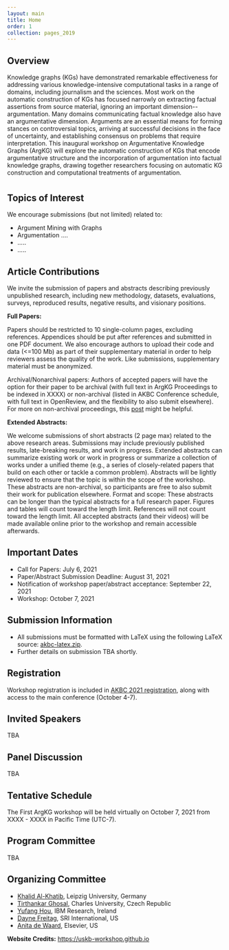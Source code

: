 ```yaml
---
layout: main
title: Home
order: 1
collection: pages_2019
---
```


## Overview

<p style="margin-bottom:1cm;"> Knowledge graphs (KGs) have demonstrated remarkable effectiveness for addressing various knowledge-intensive computational tasks in a range of domains, including journalism and the sciences.  Most work on the automatic construction of KGs has focused narrowly on extracting factual assertions from source material, ignoring an important dimension--argumentation.  Many domains communicating factual knowledge also have an argumentative dimension.  Arguments are an essential means for forming stances on controversial topics, arriving at successful decisions in the face of uncertainty, and establishing consensus on problems that require interpretation.  This inaugural workshop on Argumentative Knowledge Graphs (ArgKG) will explore the automatic construction of KGs that encode argumentative structure and the incorporation of argumentation into factual knowledge graphs, drawing together researchers focusing on automatic KG construction and computational treatments of argumentation.</p>

## Topics of Interest

We encourage submissions (but not limited) related to:

- Argument Mining with Graphs
- Argumentation ....
- .....
- .....


## Article Contributions

We invite the submission of papers and abstracts describing previously unpublished research, including new methodology, datasets, evaluations, surveys, reproduced results, negative results, and visionary positions.

<b>Full Papers:</b>

Papers should be restricted to 10 single-column pages, excluding references. Appendices should be put after references and submitted in one PDF document.  We also encourage authors to upload their code and data (<=100 Mb) as part of their supplementary material in order to help reviewers assess the quality of the work. Like submissions, supplementary material must be anonymized. 

Archival/Nonarchival papers:  Authors of accepted papers will have the option for their paper to be archival (with full text in ArgKG Proceedings to be indexed in XXXX) or non-archival (listed in AKBC Conference schedule, with full text in OpenReview, and the flexibility to also submit elsewhere).  For more on non-archival proceedings, this <a href="https://academia.stackexchange.com/questions/138797/what-exactly-is-a-non-Archival-venue-and-workshop-with-proceedings">post</a> might be helpful.

<b>Extended Abstracts:</b>

We welcome submissions of short abstracts (2 page max) related to the above research areas.  Submissions may include previously published results, late-breaking results, and work in progress. Extended abstracts can summarize existing work or work in progress or summarize a collection of works under a unified theme (e.g., a series of closely-related papers that build on each other or tackle a common problem). Abstracts will be lightly reviewed to ensure that the topic is within the scope of the workshop. These abstracts are non-archival, so participants are free to also submit their work for publication elsewhere.
Format and scope:  These abstracts can be longer than the typical abstracts for a full research paper. Figures and tables will count toward the length limit. References will not count toward the length limit. All accepted abstracts (and their videos) will be made available online prior to the workshop and remain accessible afterwards.

## Important Dates

- Call for Papers: July 6, 2021
- Paper/Abstract Submission Deadline: August 31, 2021
- Notification of workshop paper/abstract acceptance: September 22, 2021
- Workshop: October 7, 2021  

## Submission Information

- All submissions must be formatted with LaTeX using the following LaTeX source: <a href="https://github.com/akbc-conference/style-files/blob/master/akbc-latex.zip?raw=true">akbc-latex.zip</a>. 
- Further details on submission TBA shortly.


## Registration

Workshop registration is included in [AKBC 2021 registration](https://akbc.ws/2021/registration/), along with access to the main conference (October 4-7).

## Invited Speakers

TBA

## Panel Discussion

TBA

## Tentative Schedule

The First ArgKG workshop will be held virtually on October 7, 2021 from XXXX - XXXX in Pacific Time (UTC-7).

<!--
<div id="schedule">
    <ul>
        <li>
            8:25-8:30 - Opening remarks
        </li>
        <li>
            8:30-9:00 - Invited talk: <a href="https://users.cs.northwestern.edu/~forbus/">Kenneth Forbus</a> -- <b>Analogy and the Construction of more Human-like Knowledge Bases</b> <button class="btn btn-outline-info btn-xs" type="button" data-toggle="collapse" data-target="#ken-card" aria-expanded="false" aria-controls="ken-card">Abstract</button><a href="https://www.youtube.com/watch?v=V4nbWiPdnTE" class="btn btn-outline-info btn-xs">Video</a>
            <div class="collapse" id="ken-card"><div class="card card-body">
            Humans remain the most capable learners and reasoners on the planet today.  This talk argues that lessons from cognitive science can be used to create AI systems that reason and learn more like people do.  I start by summarizing the Companion cognitive architecture, our structure-mapping models of analogical matching, retrieval, and generalization, and the language and visual processing Companions use to construct structured, relational representations from natural inputs.  I then describe the continuum of knowledge hypothesis, that argues one source of abstract knowledge is distillation via analogical generalization from experience, and illustrate via examples from a model of human conceptual change and work on learning by reading and on commonsense reasoning.  Analogical training for question-answering provides another illustration of the data-efficiency of analogical learning.  Finally, I close with some suggestions for the community.</div></div>
        </li>
        <li>
            9:00-9:30 - Invited talk: <a href="http://www.sc.cit-ec.uni-bielefeld.de/team/philipp-cimiano/">Philipp Cimiano</a> -- <b>Knowledge graphs for information extraction</b> <button class="btn btn-outline-info btn-xs" type="button" data-toggle="collapse" data-target="#philipp-card" aria-expanded="false" aria-controls="philipp-card">Abstract</button><a href="https://www.youtube.com/watch?v=V4nbWiPdnTE&t=30m16s" class="btn btn-outline-info btn-xs">Video</a>
            <div class="collapse" id="philipp-card"><div class="card card-body">
            In template-based information extraction, a template is described by a predefined set of slots that need to be filled with entities mentioned in a text. Compared to traditional relation extraction that aims at classifying binary relations involving a pair of entities only, template-based slot-filling is of higher complexity as interdependencies between slot-filler values need to be taken into account. To model these dependencies, we tackle the slot-filling task as a joint inference problem and build on factorized distributions as used in conditional random fields. These dependencies are often described by textual features only, but in some cases dependencies are of semantic nature and not directly expressed in text. To exploit this potential, we propose the incorporation of semantic dependencies extracted from knowledge graphs into an information extraction model. Dependencies are extracted from the variable bindings of queries executed over a knowledge graph and capture semantic soft constraints that are weighted as part of model training. We evaluate our approach on five distantly supervised labeled datasets extracted from Wikipedia/DBpedia and compare our approach to a most frequent entity baseline as well as a purely textual model. We show that there is an overall positive impact of integrating factual background knowledge in all datasets, yielding an improvement of up to 10 points in F1-score.</div></div>
        </li>
        <li>
            9:30-10:00 - Invited talk: <a href="https://williamleif.github.io/">Will Hamilton</a> -- <b>Meta Learning and Logical Induction on Knowledge Graphs</b> <button class="btn btn-outline-info btn-xs" type="button" data-toggle="collapse" data-target="#will-card" aria-expanded="false" aria-controls="will-card">Abstract</button><a href="https://www.youtube.com/watch?v=V4nbWiPdnTE&t=58m40s" class="btn btn-outline-info btn-xs">Video</a>
            <div class="collapse" id="will-card"><div class="card card-body">
            Traditional knowledge graph completion (KBC) methods focus on the setting where one has access to a single, static knowledge graph. For example, it is generally assumed that one has access to the full set of entities in the knowledge graph during training, and KBC research has predominantly focused on entity-centric, embedding-based methods (e.g., TransE). In this talk, I will discuss more challenging forms of knowledge graph completion, which involve generalizing to unseen entities, inducing logical rules, and meta-learning from multiple disjoint graphs. I will highlight new methodological directions that extend and complement traditional embedding-based techniques to handle these more complicated learning regimes.</div></div>
        </li>
        <li>
            10:00-10:15 - Break 1
        </li>
        <li>
            10:15-10:45 - Invited talk: <a href="https://researcher.watson.ibm.com/researcher/view.php?person=us-yunyaoli">Yunyao Li</a> -- <b>Building Domain-Specific Knowledge with Human in the Loop</b> <button class="btn btn-outline-info btn-xs" type="button" data-toggle="collapse" data-target="#yunyao-card" aria-expanded="false" aria-controls="yunyao-card">Abstract</button><a href="https://www.youtube.com/watch?v=V4nbWiPdnTE&t=90m39s" class="btn btn-outline-info btn-xs">Video</a>
            <div class="collapse" id="yunyao-card"><div class="card card-body">
            We describe the development of human-in-the-loop tools to capture the implicit knowledge in the mind of human experts to build domain-specific knowledge bases as the foundation for many AI systems. The ability to build large-scale domain-specific knowledge bases that capture and extend the implicit knowledge of human experts is the foundation for many AI systems. We use an ontology-driven approach for the creation, representation and consumption of such domain-specific knowledge bases. This approach relies on several well-known building blocks: natural language processing, entity resolution, data transformation and fusion. We will present several human-in-the-loop work  that target domain experts (rather than programmers) to extract the domain knowledge from the human expert and map it into the "right" models or algorithms. We will also share successful use cases in several domains, including Compliance, Finance, and Healthcare: by using these tools we can match the level of accuracy achieved by manual effort, but at a significantly lower cost and much higher scale and automation. If time permits, we will demonstrate a knowledge base built for the Finance domain.</div></div>
        </li>
        <li>
            10:45-11:15 - Invited talk: <a href="https://www.fabiopetroni.com/">Fabio Petroni</a> -- <b>How can we compare unstructured, structured and self-structured knowledge representation?</b> <button class="btn btn-outline-info btn-xs" type="button" data-toggle="collapse" data-target="#fabio-card" aria-expanded="false" aria-controls="fabio-card">Abstract</button><a href="https://www.youtube.com/watch?v=V4nbWiPdnTE&t=121m21s" class="btn btn-outline-info btn-xs">Video</a>
            <div class="collapse" id="fabio-card"><div class="card card-body">Several approaches have been proposed to represent world knowledge. It can be unstructured in text corpora, organised in structured collections (e.g, KBs, key-value memories), or self-structured in the parameters of a neural model. However, it is still unclear how to compare these different solutions. Most of the existing NLP benchmarks focus on tasks that humans can solve by just examining local information. In this talk I will review some knowledge-intensive tasks, that require to seek knowledge in a large body of documents even for humans in order to be solved. I will present some of the latest models proposed to solve those and which representation they use for knowledge. Moreover, I will present some ideas to investigate models' explainability in this setting.</div></div>
        </li>
        <li>
            11:15-11:45 - Invited talk: <a href="https://craffel.github.io/">Colin Raffel</a> -- <b>Answering Questions by Querying the Implicit Knowledge Base Inside T5</b> <button class="btn btn-outline-info btn-xs" type="button" data-toggle="collapse" data-target="#colin-card" aria-expanded="false" aria-controls="colin-card">Abstract</button><a href="https://www.youtube.com/watch?v=V4nbWiPdnTE&t=152m43s" class="btn btn-outline-info btn-xs">Video</a>
            <div class="collapse" id="colin-card"><div class="card card-body">
            It has recently been observed that language models trained on unlabeled, unstructured text corpora form a sort of implicit knowledge base. In this talk, I connect this ability to the important NLP task of question answering by introducing "closed-book question answering" (CBQA): In CBQA, a model is only provided with a natural language query and must "look up knowledge" in its parameters in order to produce the correct answer. To attack this problem, we leverage the recent T5 models that cast every text problem into a unified text-to-text format. We find that model performance scales with model size and show that T5-11B attains surprisingly strong performance on the open-domain variants of WebQuestions and TriviaQA, outperforming models that explicitly retrieve a document and extract the answer from it. We also find that existing evaluation procedures for open-domain question-answering often treat correct answers produced by our model as incorrect, suggesting that they are a poor fit for CBQA. I will conclude by outlining some strengths and weaknesses of our approach.</div></div>
        </li>
        <li>
            11:45-12:00 - Break 2
        </li>
        <li>
            12:00-12:45 - <b>Panel discussion</b><a href="https://www.youtube.com/watch?v=V4nbWiPdnTE&t=188m54s" class="btn btn-outline-info btn-xs">Video</a>
        </li>
    </ul>
    <p>Each talk is 25 min + 5 min Q&A.</p>
</div>
-->

## Program Committee

TBA

## Organizing Committee
- [Khalid Al-Khatib](https://www.uni-weimar.de/en/media/chairs/computer-science-department/webis/people/alkhatib/), Leipzig University, Germany
- [Tirthankar Ghosal](https://elitr.eu/tirthankar-ghosal/), Charles University, Czech Republic
- [Yufang Hou](https://researcher.watson.ibm.com/researcher/view.php?person=ie-YHou), IBM Research, Ireland
- [Dayne Freitag](https://www.sri.com/bios/dayne-freitag/), SRI International, US
- [Anita de Waard](https://www.linkedin.com/in/anitadewaard/), Elsevier, US

<b>Website Credits:</b> https://uskb-workshop.github.io
